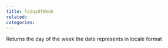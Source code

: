 ```yaml
---
title: lsdayOfWeek
related:
categories:
---
```


Returns the day of the week the date represents in locale format